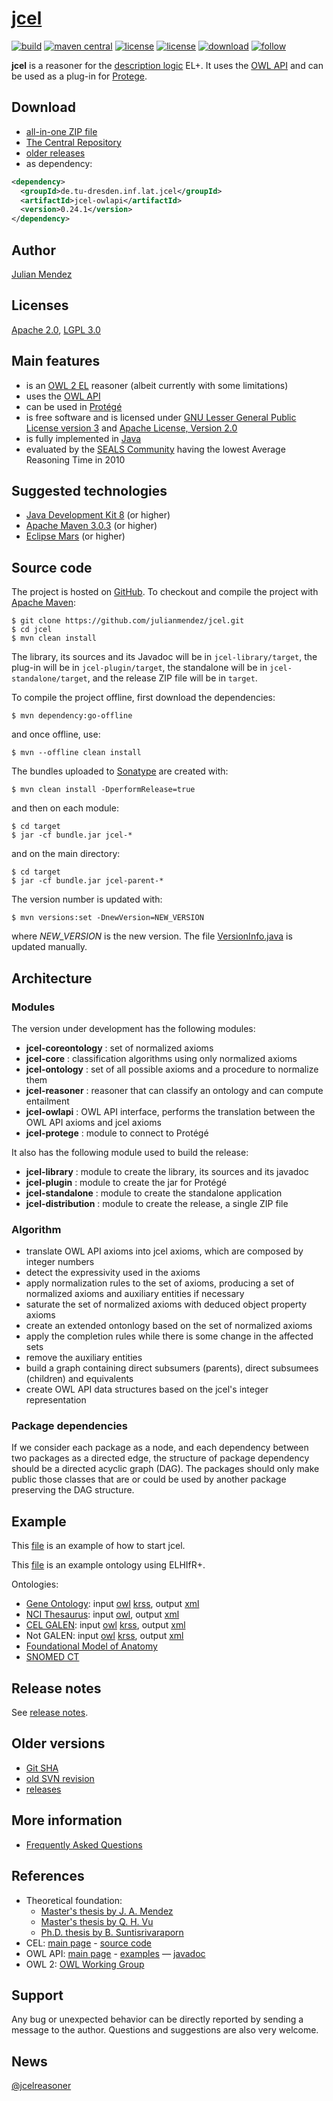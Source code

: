 # [jcel](https://julianmendez.github.io/jcel/)

[![build](https://travis-ci.org/julianmendez/jcel.png?branch=master)](https://travis-ci.org/julianmendez/jcel)
[![maven central](https://maven-badges.herokuapp.com/maven-central/de.tu-dresden.inf.lat.jcel/jcel-parent/badge.svg)](https://search.maven.org/#search|ga|1|g%3A%22de.tu-dresden.inf.lat.jcel%22)
[![license](https://img.shields.io/badge/license-Apache%202.0-blue.svg)](https://www.apache.org/licenses/LICENSE-2.0.txt)
[![license](https://img.shields.io/badge/license-LGPL%203.0-blue.svg)](https://www.gnu.org/licenses/lgpl-3.0.txt)
[![download](https://img.shields.io/sourceforge/dm/jcel.svg)](http://sourceforge.net/projects/jcel/files/)
[![follow](https://img.shields.io/twitter/follow/jcelreasoner.svg?style=social)](https://twitter.com/jcelreasoner)

**jcel** is a reasoner for the [description logic](http://dl.kr.org) EL+. It uses the [OWL API](https://owlcs.github.io/owlapi/) and can be used as a plug-in for [Protege](https://protege.stanford.edu/).


## Download

* [all-in-one ZIP file](https://sourceforge.net/projects/jcel/files/jcel/0.24.1/zip/jcel-0.24.1.zip/download)
* [The Central Repository](https://repo1.maven.org/maven2/de/tu-dresden/inf/lat/jcel/)
* [older releases](https://sourceforge.net/projects/jcel/files/)
* as dependency:

```xml
<dependency>
  <groupId>de.tu-dresden.inf.lat.jcel</groupId>
  <artifactId>jcel-owlapi</artifactId>
  <version>0.24.1</version>
</dependency>
```


## Author

[Julian Mendez](https://julianmendez.github.io)


## Licenses

[Apache 2.0](https://www.apache.org/licenses/LICENSE-2.0.txt), [LGPL 3.0](https://www.gnu.org/licenses/lgpl-3.0.txt)


## Main features

* is an [OWL 2 EL](https://www.w3.org/2007/OWL/wiki/OWL_Working_Group) reasoner (albeit currently with some limitations)
* uses the [OWL API](http://owlapi.sourceforge.net)
* can be used in [Prot&eacute;g&eacute;](https://protege.stanford.edu)
* is free software and is licensed under [GNU Lesser General Public License version 3](https://www.gnu.org/licenses/lgpl.txt) and [Apache License, Version 2.0](https://www.apache.org/licenses/LICENSE-2.0.txt)
* is fully implemented in [Java](https://www.oracle.com/java/technologies/java-se.html)
* evaluated by the [SEALS Community](https://www.seals-project.eu/news/storage-and-reasoning-systems-news) having the lowest Average Reasoning Time in 2010


## Suggested technologies

* [Java Development Kit 8](https://java.sun.com/) (or higher)
* [Apache Maven 3.0.3](https://maven.apache.org/) (or higher)
* [Eclipse Mars](https://www.eclipse.org/) (or higher)


## Source code

The project is hosted on [GitHub](https://github.com/julianmendez/jcel). To checkout and compile the project with [Apache Maven](https://maven.apache.org/):

```
$ git clone https://github.com/julianmendez/jcel.git
$ cd jcel
$ mvn clean install
```

The library, its sources and its Javadoc will be in `jcel-library/target`, the plug-in will be in `jcel-plugin/target`, the standalone will be in `jcel-standalone/target`, and the release ZIP file will be in `target`.

To compile the project offline, first download the dependencies:

```
$ mvn dependency:go-offline
```

and once offline, use:

```
$ mvn --offline clean install
```

The bundles uploaded to [Sonatype](https://oss.sonatype.org/) are created with:

```
$ mvn clean install -DperformRelease=true
```

and then on each module:

```
$ cd target
$ jar -cf bundle.jar jcel-*
```

and on the main directory:

```
$ cd target
$ jar -cf bundle.jar jcel-parent-*
```

The version number is updated with:

```
$ mvn versions:set -DnewVersion=NEW_VERSION
```

where *NEW_VERSION* is the new version.
The file [VersionInfo.java](https://github.com/julianmendez/jcel/blob/master/jcel-reasoner/src/main/java/de/tudresden/inf/lat/jcel/reasoner/main/VersionInfo.java) is updated manually.


## Architecture

### Modules

The version under development has the following modules:

* **jcel-coreontology** : set of normalized axioms
* **jcel-core** : classification algorithms using only normalized axioms
* **jcel-ontology** : set of all possible axioms and a procedure to normalize them
* **jcel-reasoner** : reasoner that can classify an ontology and can compute entailment
* **jcel-owlapi** : OWL API interface, performs the translation between the OWL API axioms and jcel axioms
* **jcel-protege** : module to connect to Protégé

It also has the following module used to build the release:

* **jcel-library** : module to create the library, its sources and its javadoc
* **jcel-plugin** : module to create the jar for Protégé
* **jcel-standalone** : module to create the standalone application
* **jcel-distribution** : module to create the release, a single ZIP file


### Algorithm

* translate OWL API axioms into jcel axioms, which are composed by integer numbers
* detect the expressivity used in the axioms
* apply normalization rules to the set of axioms, producing a set of normalized axioms and auxiliary entities if necessary
* saturate the set of normalized axioms with deduced object property axioms
* create an extended ontonlogy based on the set of normalized axioms
* apply the completion rules while there is some change in the affected sets
* remove the auxiliary entities
* build a graph containing direct subsumers (parents), direct subsumees (children) and equivalents
* create OWL API data structures based on the jcel's integer representation


### Package dependencies

If we consider each package as a node, and each dependency between two packages as a directed edge, the structure of package dependency should be a directed acyclic graph (DAG). The packages should only make public those classes that are or could be used by another package preserving the DAG structure.


## Example

This [file](https://github.com/julianmendez/jcel/blob/master/docs/data/start-jcel.sh.txt) is an example of how to start jcel.

This [file](https://github.com/julianmendez/jcel/blob/master/docs/data/example.owl) is an example ontology using ELHIfR+.

Ontologies:

* [Gene Ontology](http://www.geneontology.org/): input [owl](https://lat.inf.tu-dresden.de/systems/jcel/ontologies/geneontology.owl.zip) [krss](https://lat.inf.tu-dresden.de/systems/jcel/ontologies/go.cel.zip), output [xml](https://lat.inf.tu-dresden.de/systems/jcel/ontologies/geneontology-inferred-0.12.0.xml.zip)
* [NCI Thesaurus](https://ncit.nci.nih.gov/ncitbrowser/): input [owl](https://lat.inf.tu-dresden.de/systems/jcel/ontologies/nci.owl.zip), output [xml](https://lat.inf.tu-dresden.de/systems/jcel/ontologies/nci-inferred-0.12.0.xml.zip)
* [CEL GALEN](http://www.opengalen.org/): input [owl](https://lat.inf.tu-dresden.de/systems/jcel/ontologies/celgalen.owl.zip) [krss](https://lat.inf.tu-dresden.de/systems/jcel/ontologies/celgalen.cel.zip), output [xml](https://lat.inf.tu-dresden.de/systems/jcel/ontologies/celgalen-inferred-0.12.0.xml.zip)
* Not GALEN: input [owl](https://lat.inf.tu-dresden.de/systems/jcel/ontologies/notgalen.owl.zip) [krss](https://lat.inf.tu-dresden.de/systems/jcel/ontologies/notgalen.cel.zip), output [xml](https://lat.inf.tu-dresden.de/systems/jcel/ontologies/notgalen-inferred-0.12.0.xml.zip)
* [Foundational Model of Anatomy](http://sig.biostr.washington.edu/projects/fm/)
* [SNOMED CT](http://www.ihtsdo.org/our-standards/)


## Release notes
See [release notes](https://julianmendez.github.io/jcel/RELEASE-NOTES.html).


## Older versions

* [Git SHA](https://github.com/julianmendez/jcel/blob/master/docs/data/gitsha.txt) 
* [old SVN revision](https://github.com/julianmendez/jcel/blob/master/docs/data/svnrev.txt)
* [releases](https://sourceforge.net/projects/jcel/files/)


## More information

* [Frequently Asked Questions](https://julianmendez.github.io/jcel/docs/faq.html)


## References

* Theoretical foundation:
  * [Master's thesis by J. A. Mendez](https://lat.inf.tu-dresden.de/research/mas/Men-Mas-11.pdf)
  * [Master's thesis by Q. H. Vu](https://lat.inf.tu-dresden.de/research/mas/Vu-Mas-08.pdf)
  * [Ph.D. thesis by B. Suntisrivaraporn](https://lat.inf.tu-dresden.de/research/phd/Sun-PhD-09.pdf)
* CEL: [main page](https://lat.inf.tu-dresden.de/systems/cel) - [source code](https://github.com/julianmendez/cel)
* OWL API: [main page](http://owlapi.sourceforge.net/) - [examples](http://owlapi.sourceforge.net/documentation.html) — [javadoc](http://owlapi.sourceforge.net/javadoc)
* OWL 2: [OWL Working Group](https://www.w3.org/2007/OWL/wiki/OWL_Working_Group)


## Support

Any bug or unexpected behavior can be directly reported by sending a message to the author. Questions and suggestions are also very welcome.


## News
[@jcelreasoner](https://twitter.com/jcelreasoner)



